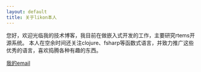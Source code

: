 ```yaml
---
layout: default
title: 关于likon本人
---
```


您好，欢迎光临我的技术博客，我目前在做嵌入式开发的工作，主要研究rtems开源系统。
本人在空余时间还关注clojure、fsharp等函数式语言，并致力推广这些优秀的语言，喜欢捣腾各种有趣的东西。

[我的email](mailto:332658334@qq.com)

